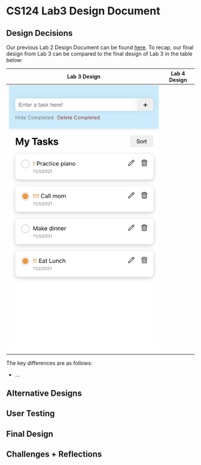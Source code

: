 # CS124 Lab3 Design Document

## Design Decisions
Our previous Lab 2 Design Document can be found [here](https://github.com/McGarvs/cs124/blob/lab3/docs/design.md).
To recap, our final design from Lab 3 can be compared to the final design of Lab 3 in the table below:

Lab 3 Design                   | Lab 4 Design
------------------------------ | ---------------------------- 
![](./screenshots/lab3-finaldesign.png) | ![]()

The key differences are as follows:
* ...

## Alternative Designs

## User Testing

## Final Design

## Challenges + Reflections